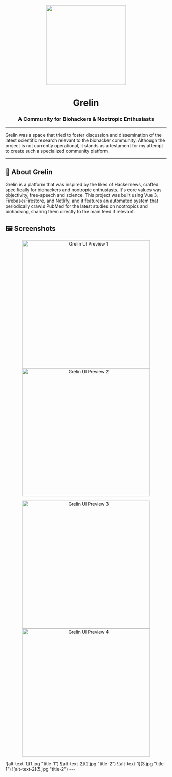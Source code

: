 <p align="center">
  <img src="https://github.com/lukamo1996/grelin/assets/52632596/107dc777-3f21-4ad6-a4c0-d1ca7352aecb" width="250">
  <h1 align="center">Grelin</h1>
  <h3 align="center">A Community for Biohackers & Nootropic Enthusiasts</h3>
</p>

---

Grelin was a space that tried to foster discussion and dissemination of the latest scientific research relevant to the biohacker community. Although the project is not currently operational, it stands as a testament for my attempt to create such a specialized community platform.

---

## 🧬 About Grelin
Grelin is a platform that was inspired by the likes of Hackernews, crafted specifically for biohackers and nootropic enthusiasts. It's core values was objectivity, free-speech and science. This project was built using Vue 3, Firebase/Firestore, and Netlify, and it features an automated system that periodically crawls PubMed for the latest studies on nootropics and biohacking, sharing them directly to the main feed if relevant.

## 🖼️ Screenshots
<p align="center">
  <img src="1.jpg" alt="Grelin UI Preview 1" title="Grelin Interface Snapshot" width="400px">
  <img src="2.jpg" alt="Grelin UI Preview 2" title="Grelin Discussion Thread" width="400px">
</p>
<p align="center">
  <img src="3.jpg" alt="Grelin UI Preview 3" title="Grelin Article View" width="400px">
  <img src="5.jpg" alt="Grelin UI Preview 4" title="Grelin Study Highlights" width="400px">
</p>
![alt-text-1](1.jpg "title-1") ![alt-text-2](2.jpg "title-2")
![alt-text-1](3.jpg "title-1") ![alt-text-2](5.jpg "title-2")
---

